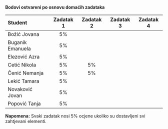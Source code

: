 **Bodovi ostvareni po osnovu domaćih zadataka**

| Student | Zadatak 1 | Zadatak 2 | Zadatak 3 | Zadatak 4 |
| :------ | :------: | :------: | :------: | :------: |
| Božić Jovana | 5% |  |  |  |
| Buganik Emanuela | 5% |  |  |  |
| Elezović Azra | 5% |  |  |  |
| Cetić Nikola | 5% | 5% |  |  |
| Čenić Nemanja | 5% | 5% |  |  |
| Lekić Tamara | 5% |  |  |  |
| Novaković Jovan | 5% |  |  |  |
| Popović Tanja | 5% |  |  |  |

**Napomena:** Svaki zadatak nosi 5% ocjene ukoliko su dostavljeni svi zahtjevani elementi.
